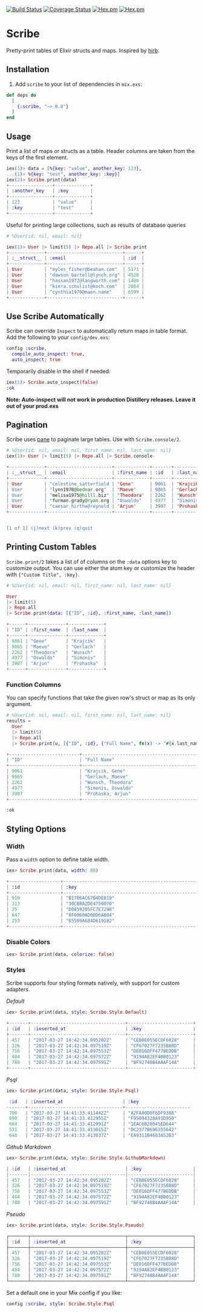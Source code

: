 [![Build Status](https://travis-ci.org/codedge-llc/scribe.svg?branch=master)](https://travis-ci.org/codedge-llc/scribe)
[![Coverage Status](https://coveralls.io/repos/github/codedge-llc/scribe/badge.svg?branch=master)](https://coveralls.io/github/codedge-llc/scribe?branch=master)
[![Hex.pm](http://img.shields.io/hexpm/v/scribe.svg)](https://hex.pm/packages/scribe)
[![Hex.pm](http://img.shields.io/hexpm/dt/scribe.svg)](https://hex.pm/packages/scribe)
# Scribe

Pretty-print tables of Elixir structs and maps. Inspired by [hirb](https://github.com/cldwalker/hirb).

## Installation

  1. Add `scribe` to your list of dependencies in `mix.exs`:

  ```elixir
  def deps do
    [
      {:scribe, "~> 0.8"}
    ]
  end
  ```

## Usage

Print a list of maps or structs as a table. Header columns are taken from the
keys of the first element.

  ```elixir
  iex(1)> data = [%{key: "value", another_key: 123},
  ...(1)> %{key: "test", another_key: :key}]
  iex(2)> Scribe.print(data)
  +----------------+-------------+
  | :another_key   | :key        |
  +----------------+-------------+
  | 123            | "value"     |
  | :key           | "test"      |
  +----------------+-------------+
  ```

Useful for printing large collections, such as results of database queries

  ```elixir
# %User{id: nil, email: nil}

  iex(1)> User |> limit(5) |> Repo.all |> Scribe.print
  +-------------+----------------------------+------+
  | :__struct__ | :email                     | :id  |
  +-------------+----------------------------+------+
  | User        | "myles_fisher@beahan.com"  | 5171 |
  | User        | "dawson_bartell@lynch.org" | 4528 |
  | User        | "hassan1972@langworth.com" | 1480 |
  | User        | "kiera.schulist@koch.com"  | 2084 |
  | User        | "cynthia1970@mann.name"    | 6599 |
  +-------------+----------------------------+------+
  ```

## Use Scribe Automatically

Scribe can override `Inspect` to automatically return maps in table format.
Add the following to your `config/dev.exs`:

  ```elixir
  config :scribe,
    compile_auto_inspect: true,
    auto_inspect: true
  ```

Temporarily disable in the shell if needed:

  ```elixir
  iex(1)> Scribe.auto_inspect(false)
  :ok
  ```

**Note: Auto-inspect will not work in production Distillery
releases. Leave it out of your prod.exs**

## Pagination

Scribe uses [pane](https://github.com/codedge-llc/pane) to paginate large tables.
Use with `Scribe.console/2`.

  ```elixir
  # %User{id: nil, email: nil, first_name: nil, last_name: nil}
  iex(1)> User |> limit(5) |> Repo.all |> Scribe.console

  +-------------+------------------------+-------------+-------+------------+
  | :__struct__ | :email                 | :first_name | :id   | :last_name |
  +-------------+------------------------+-------------+-------+------------+
  | User        | "celestine_satterfield | "Gene"      | 9061  | "Krajcik"  |
  | User        | "lynn1978@bednar.org"  | "Maeve"     | 9865  | "Gerlach"  |
  | User        | "melisa1975@hilll.biz" | "Theodora"  | 2262  | "Wunsch"   |
  | User        | "furman.grady@ryan.org | "Oswaldo"   | 4977  | "Simonis"  |
  | User        | "caesar_hirthe@reynold | "Arjun"     | 3907  | "Prohaska" |
  +-------------+------------------------+-------------+-------+------------+


  [1 of 1] (j)next (k)prev (q)quit
  ```

## Printing Custom Tables

`Scribe.print/2` takes a list of of columns on the `:data` options key to
customize output. You can use either the atom key or customize the header
with `{"Custom Title", :key}`.

  ```elixir
  # %User{id: nil, email: nil, first_name: nil, last_name: nil}

  User
  |> limit(5)
  |> Repo.all
  |> Scribe.print(data: [{"ID", :id}, :first_name, :last_name])

  +------+--------------+-------------+
  | "ID" | :first_name  | :last_name  |
  +------+--------------+-------------+
  | 9061 | "Gene"       | "Krajcik"   |
  | 9865 | "Maeve"      | "Gerlach"   |
  | 2262 | "Theodora"   | "Wunsch"    |
  | 4977 | "Oswaldo"    | "Simonis"   |
  | 3907 | "Arjun"      | "Prohaska"  |
  +------+--------------+-------------+
  ```

### Function Columns

You can specify functions that take the given row's struct or map as its only argument.
  ```elixir
  # %User{id: nil, email: nil, first_name: nil, last_name: nil}
  results =
    User
    |> limit(5)
    |> Repo.all
    |> Scribe.print(u, [{"ID", :id}, {"Full Name", fn(x) -> "#{x.last_name}, #{x.first_name}" end}])

  +--------------------------+----------------------------------------------+
  | "ID"                     | "Full Name"                                  |
  +--------------------------+----------------------------------------------+
  | 9061                     | "Krajcik, Gene"                              |
  | 9865                     | "Gerlach, Maeve"                             |
  | 2262                     | "Wunsch, Theodora"                           |
  | 4977                     | "Simonis, Oswaldo"                           |
  | 3907                     | "Prohaska, Arjun"                            |
  +--------------------------+----------------------------------------------+

  :ok
  ```

## Styling Options

### Width

Pass a `width` option to define table width.
  ```elixir
  iex> Scribe.print(data, width: 80)

  +-------------------+-----------------------------------------------------+
  | :id               | :key                                                |
  +-------------------+-----------------------------------------------------+
  | 910               | "B1786AC67B4DEB19"                                  |
  | 313               | "30CB8A2DE4750070"                                  |
  | 25                | "D0859205FC7E7298"                                  |
  | 647               | "8F0060AD0BD6AB04"                                  |
  | 253               | "65509A684D619182"                                  |
  +-------------------+-----------------------------------------------------+
  ```

### Disable Colors

  ```elixir
  iex> Scribe.print(data, colorize: false)
  ```

### Styles

Scribe supports four styling formats natively, with support for custom adapters.

*Default*

  ```elixir
  iex> Scribe.print(data, style: Scribe.Style.Default)

  +-------+-----------------------------------+------------------------+
  | :id   | :inserted_at                      | :key                   |
  +-------+-----------------------------------+------------------------+
  | 457   | "2017-03-27 14:42:34.095202Z"     | "CEB0E055ECDF6028"     |
  | 326   | "2017-03-27 14:42:34.097519Z"     | "CF67027F7235B88D"     |
  | 756   | "2017-03-27 14:42:34.097553Z"     | "DE016DFF477BEDDB"     |
  | 484   | "2017-03-27 14:42:34.097572Z"     | "9194A82EF4BB0123"     |
  | 780   | "2017-03-27 14:42:34.097591Z"     | "BF92748B4AAAF14A"     |
  +-------+-----------------------------------+------------------------+
  ```

*Psql*

  ```elixir
  iex> Scribe.print(data, style: Scribe.Style.Psql)

   :id   | :inserted_at                      | :key
  -------+-----------------------------------+------------------------
   700   | "2017-03-27 14:41:33.411442Z"     | "A2FA80D0F6DF9388"
   890   | "2017-03-27 14:41:33.412955Z"     | "F95094328A91D950"
   684   | "2017-03-27 14:41:33.412991Z"     | "1EAC6B28045ED644"
   531   | "2017-03-27 14:41:33.413015Z"     | "DC2377B696355642"
   648   | "2017-03-27 14:41:33.413037Z"     | "EA9311B4683A52B3"
  ```

*Github Markdown*

  ```elixir
  iex> Scribe.print(data, style: Scribe.Style.GithubMarkdown)

  | :id   | :inserted_at                      | :key                   |
  |-------|-----------------------------------|------------------------|
  | 457   | "2017-03-27 14:42:34.095202Z"     | "CEB0E055ECDF6028"     |
  | 326   | "2017-03-27 14:42:34.097519Z"     | "CF67027F7235B88D"     |
  | 756   | "2017-03-27 14:42:34.097553Z"     | "DE016DFF477BEDDB"     |
  | 484   | "2017-03-27 14:42:34.097572Z"     | "9194A82EF4BB0123"     |
  | 780   | "2017-03-27 14:42:34.097591Z"     | "BF92748B4AAAF14A"     |
  ```

*Pseudo*

  ```elixir
  iex> Scribe.print(data, style: Scribe.Style.Pseudo)

  ┌───────┬───────────────────────────────────┬────────────────────────┐
  │ :id   │ :inserted_at                      │ :key                   │
  ├───────┼───────────────────────────────────┼────────────────────────┤
  │ 457   │ "2017-03-27 14:42:34.095202Z"     │ "CEB0E055ECDF6028"     │
  │ 326   │ "2017-03-27 14:42:34.097519Z"     │ "CF67027F7235B88D"     │
  │ 756   │ "2017-03-27 14:42:34.097553Z"     │ "DE016DFF477BEDDB"     │
  │ 484   │ "2017-03-27 14:42:34.097572Z"     │ "9194A82EF4BB0123"     │
  │ 780   │ "2017-03-27 14:42:34.097591Z"     │ "BF92748B4AAAF14A"     │
  └───────┴───────────────────────────────────┴────────────────────────┘
  ```

Set a default one in your Mix config if you like:

  ```elixir
  config :scribe, style: Scribe.Style.Psql
  ```
